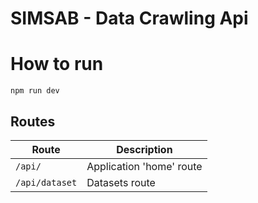 # SIMSAB - Data Crawling Api

# How to run

    npm run dev

## Routes
|Route| Description  |
|--|--|
|`/api/`|Application 'home' route  |
|`/api/dataset` | Datasets route   |
